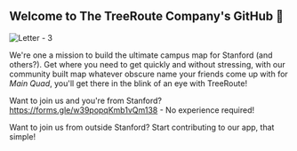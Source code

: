 ## Welcome to The TreeRoute Company's GitHub 👋

![Letter - 3](https://user-images.githubusercontent.com/29983481/200158251-df65f025-8e37-4fb1-969c-ae97b531f3e6.svg)

We're one a mission to build the ultimate campus map for Stanford (and others?). Get where you need to get quickly and without stressing, with our community built map whatever obscure name your friends come up with for _Main Quad_, you'll get there in the blink of an eye with TreeRoute!

Want to join us and you're from Stanford? https://forms.gle/w39popqKmb1vQm138 - No experience required!

Want to join us from outside Stanford? Start contributing to our app, that simple!
